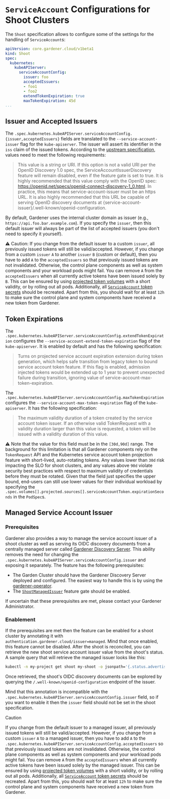 # `ServiceAccount` Configurations for Shoot Clusters

The `Shoot` specification allows to configure some of the settings for the handling of `ServiceAccount`s:

```yaml
apiVersion: core.gardener.cloud/v1beta1
kind: Shoot
spec:
  kubernetes:
    kubeAPIServer:
      serviceAccountConfig:
        issuer: foo
        acceptedIssuers:
        - foo1
        - foo2
        extendTokenExpiration: true
        maxTokenExpiration: 45d
...
```

## Issuer and Accepted Issuers

The `.spec.kubernetes.kubeAPIServer.serviceAccountConfig.{issuer,acceptedIssuers}` fields are translated to the `--service-account-issuer` flag for the `kube-apiserver`.
The issuer will assert its identifier in the `iss` claim of the issued tokens.
According to the [upstream specification](https://kubernetes.io/docs/reference/command-line-tools-reference/kube-apiserver/), values need to meet the following requirements:

> This value is a string or URI. If this option is not a valid URI per the OpenID Discovery 1.0 spec, the ServiceAccountIssuerDiscovery feature will remain disabled, even if the feature gate is set to true. It is highly recommended that this value comply with the OpenID spec: https://openid.net/specs/openid-connect-discovery-1_0.html. In practice, this means that service-account-issuer must be an https URL. It is also highly recommended that this URL be capable of serving OpenID discovery documents at {service-account-issuer}/.well-known/openid-configuration.

By default, Gardener uses the internal cluster domain as issuer (e.g., `https://api.foo.bar.example.com`).
If you specify the `issuer`, then this default issuer will always be part of the list of accepted issuers (you don't need to specify it yourself).

⚠️ Caution: If you change from the default issuer to a custom `issuer`, all previously issued tokens will still be valid/accepted.
However, if you change from a custom `issuer` `A` to another `issuer` `B` (custom or default), then you have to add `A` to the `acceptedIssuers` so that previously issued tokens are not invalidated.
Otherwise, the control plane components as well as system components and your workload pods might fail.
You can remove `A` from the `acceptedIssuers` when all currently active tokens have been issued solely by `B`.
This can be ensured by using [projected token volumes](https://kubernetes.io/docs/tasks/configure-pod-container/configure-service-account/#service-account-token-volume-projection) with a short validity, or by rolling out all pods.
Additionally, all [`ServiceAccount` token secrets](https://kubernetes.io/docs/concepts/configuration/secret/#service-account-token-secrets) should be recreated.
Apart from this, you should wait for at least `12h` to make sure the control plane and system components have received a new token from Gardener.

## Token Expirations

The `.spec.kubernetes.kubeAPIServer.serviceAccountConfig.extendTokenExpiration` configures the `--service-account-extend-token-expiration` flag of the `kube-apiserver`.
It is enabled by default and has the following specification:

> Turns on projected service account expiration extension during token generation, which helps safe transition from legacy token to bound service account token feature. If this flag is enabled, admission injected tokens would be extended up to 1 year to prevent unexpected failure during transition, ignoring value of service-account-max-token-expiration.

The `.spec.kubernetes.kubeAPIServer.serviceAccountConfig.maxTokenExpiration` configures the `--service-account-max-token-expiration` flag of the `kube-apiserver`.
It has the following specification:

> The maximum validity duration of a token created by the service account token issuer. If an otherwise valid TokenRequest with a validity duration larger than this value is requested, a token will be issued with a validity duration of this value.

⚠️ Note that the value for this field must be in the `[30d,90d]` range.
The background for this limitation is that all Gardener components rely on the `TokenRequest` API and the Kubernetes service account token projection feature with short-lived, auto-rotating tokens.
Any values lower than `30d` risk impacting the SLO for shoot clusters, and any values above `90d` violate security best practices with respect to maximum validity of credentials before they must be rotated.
Given that the field just specifies the upper bound, end-users can still use lower values for their individual workload by specifying the `.spec.volumes[].projected.sources[].serviceAccountToken.expirationSeconds` in the `PodSpec`s.

## Managed Service Account Issuer

### Prerequisites

Gardener also provides a way to manage the service account issuer of a shoot cluster as well as serving its OIDC discovery documents from a centrally managed server called [Gardener Discovery Server](https://github.com/gardener/gardener-discovery-server). This ability removes the need for changing the `.spec.kubernetes.kubeAPIServer.serviceAccountConfig.issuer` and exposing it separately. The feature has the following prerequisites:
- The Garden Cluster should have the Gardener Discovery Server deployed and configured.
  The easiest way to handle this is by using the [gardener-operator](../../concepts/operator.md#gardener-discovery-server).
- The [`ShootManagedIssuer`](../../deployment/feature_gates.md#list-of-feature-gates) feature gate should be enabled.

If uncertain that these prerequisites are met, please contact your Gardener Administrator.

### Enablement

If the prerequisites are met then the feature can be enabled for a shoot cluster by annotating it with `authentication.gardener.cloud/issuer=managed`. Mind that once enabled, this feature cannot be disabled. After the shoot is reconciled, you can retrieve the new shoot service account issuer value from the shoot's status. A sample query that will retrieve the managed issuer looks like this:

```bash
kubectl -n my-project get shoot my-shoot -o jsonpath='{.status.advertisedAddresses[?(@.name=="service-account-issuer")].url}'
```

Once retrieved, the shoot's OIDC discovery documents can be explored by querying the `/.well-known/openid-configuration` endpoint of the issuer.

Mind that this annotation is incompatible with the `.spec.kubernetes.kubeAPIServer.serviceAccountConfig.issuer` field, so if you want to enable it then the `issuer` field should not be set in the shoot specification.

> [!CAUTION]
> If you change from the default issuer to a managed issuer, all previously issued tokens will still be valid/accepted.
> However, if you change from a custom `issuer` `A` to a managed issuer, then you have to add `A` to the `.spec.kubernetes.kubeAPIServer.serviceAccountConfig.acceptedIssuers` so that previously issued tokens are not invalidated.
> Otherwise, the control plane components as well as system components and your workload pods might fail.
> You can remove `A` from the `acceptedIssuers` when all currently active tokens have been issued solely by the managed issuer.
> This can be ensured by using [projected token volumes](https://kubernetes.io/docs/tasks/configure-pod-container/configure-service-account/#service-account-token-volume-projection) with a short validity, or by rolling out all pods.
> Additionally, all [`ServiceAccount` token secrets](https://kubernetes.io/docs/concepts/configuration/secret/#service-account-token-secrets) should be recreated.
> Apart from this, you should wait for at least `12h` to make sure the control plane and system components have received a new token from Gardener.
